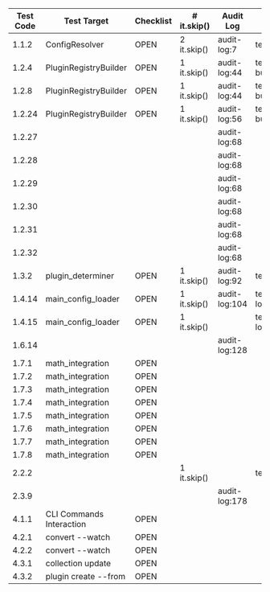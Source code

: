 | Test Code | Test Target         | Checklist | # it.skip() | Audit Log      | Test File Path                                         |
|-----------|---------------------|-----------|-------------|---------------|--------------------------------------------------------|
| 1.1.2    | ConfigResolver      | OPEN     | 2 it.skip()| audit-log:7  | test/integration/config-resolver/config-resolver.test.1.1.2.js|
| 1.2.4    | PluginRegistryBuilder| OPEN     | 1 it.skip()| audit-log:44 | test/integration/plugin-registry-builder/plugin-registry-builder.test.1.2.4.js|
| 1.2.8    | PluginRegistryBuilder| OPEN     | 1 it.skip()| audit-log:44 | test/integration/plugin-registry-builder/plugin-registry-builder.test.1.2.8.js|
| 1.2.24   | PluginRegistryBuilder| OPEN     | 1 it.skip()| audit-log:56 | test/integration/plugin-registry-builder/plugin-registry-builder.test.1.2.24.js|
| 1.2.27   |                     |          |            | audit-log:68 |                                                       |
| 1.2.28   |                     |          |            | audit-log:68 |                                                       |
| 1.2.29   |                     |          |            | audit-log:68 |                                                       |
| 1.2.30   |                     |          |            | audit-log:68 |                                                       |
| 1.2.31   |                     |          |            | audit-log:68 |                                                       |
| 1.2.32   |                     |          |            | audit-log:68 |                                                       |
| 1.3.2    | plugin_determiner   | OPEN     | 1 it.skip()| audit-log:92 | test/integration/plugin_determiner/plugin_determiner.test.1.3.2.js|
| 1.4.14   | main_config_loader  | OPEN     | 1 it.skip()| audit-log:104| test/integration/main-config-loader/main-config-loader.test.1.4.14.js|
| 1.4.15   | main_config_loader  | OPEN     | 1 it.skip()|              | test/integration/main-config-loader/main-config-loader.test.1.4.15.js|
| 1.6.14   |                     |          |            | audit-log:128|                                                       |
| 1.7.1    | math_integration    | OPEN     |            |              |                                                       |
| 1.7.2    | math_integration    | OPEN     |            |              |                                                       |
| 1.7.3    | math_integration    | OPEN     |            |              |                                                       |
| 1.7.4    | math_integration    | OPEN     |            |              |                                                       |
| 1.7.5    | math_integration    | OPEN     |            |              |                                                       |
| 1.7.6    | math_integration    | OPEN     |            |              |                                                       |
| 1.7.7    | math_integration    | OPEN     |            |              |                                                       |
| 1.7.8    | math_integration    | OPEN     |            |              |                                                       |
| 2.2.2    |                     |          | 1 it.skip()|              | test/integration/default-handler/default-handler.test.2.2.2.js|
| 2.3.9    |                     |          |            | audit-log:178|                                                       |
| 4.1.1    | CLI Commands Interaction| OPEN     |            |              |                                                       |
| 4.2.1    | convert --watch     | OPEN     |            |              |                                                       |
| 4.2.2    | convert --watch     | OPEN     |            |              |                                                       |
| 4.3.1    | collection update   | OPEN     |            |              |                                                       |
| 4.3.2    | plugin create --from| OPEN     |            |              |                                                       |
